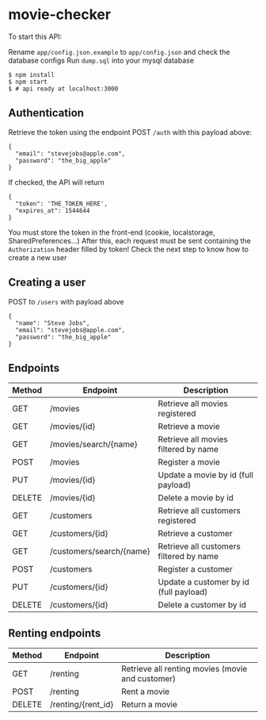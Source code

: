 # movie-checker

To start this API:

Rename `app/config.json.example` to `app/config.json` and check the database configs
Run `dump.sql` into your mysql database

```
$ npm install
$ npm start
$ # api ready at localhost:3000
```

## Authentication

Retrieve the token using the endpoint POST `/auth` with this payload above:
```
{
  "email": "stevejobs@apple.com",
  "password": "the_big_apple"
}
```
If checked, the API will return
```
{
  "token": 'THE_TOKEN_HERE',
  "expires_at": 1544644
}
```
You must store the token in the front-end (cookie, localstorage, SharedPreferences...)
After this, each request must be sent containing the `Authorization` header filled by token!
Check the next step to know how to create a new user

## Creating a user
POST to `/users` with payload above
```
{
  "name": "Steve Jobs",
  "email": "stevejobs@apple.com",
  "password": "the_big_apple"
}
```

## Endpoints

Method | Endpoint | Description
------ | -------- | -----------
GET | /movies | Retrieve all movies registered
GET | /movies/{id} | Retrieve a movie
GET | /movies/search/{name} | Retrieve all movies filtered by name
POST | /movies | Register a movie
PUT | /movies/{id} | Update a movie by id (full payload)
DELETE | /movies/{id} | Delete a movie by id
GET | /customers | Retrieve all customers registered
GET | /customers/{id} | Retrieve a customer
GET | /customers/search/{name} | Retrieve all customers filtered by name
POST | /customers | Register a customer
PUT | /customers/{id} | Update a customer by id (full payload)
DELETE | /customers/{id} | Delete a customer by id

## Renting endpoints

Method | Endpoint | Description
------ | -------- | -----------
GET | /renting | Retrieve all renting movies (movie and customer)
POST | /renting | Rent a movie
DELETE | /renting/{rent_id} | Return a movie
